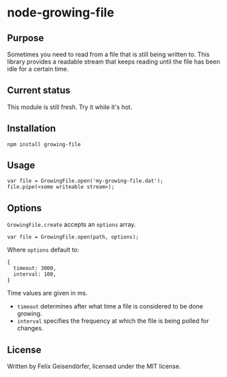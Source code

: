 # node-growing-file

## Purpose

Sometimes you need to read from a file that is still being written to. This
library provides a readable stream that keeps reading until the file has
been idle for a certain time.

## Current status

This module is still fresh. Try it while it's hot.

## Installation

    npm install growing-file

## Usage

    var file = GrowingFile.open('my-growing-file.dat');
    file.pipe(<some writeable stream>);

## Options

`GrowingFile.create` accepts an `options` array.

    var file = GrowingFile.open(path, options);

Where `options` default to:

    {
      timeout: 3000,
      interval: 100,
    }

Time values are given in ms.

* `timeout` determines after what time a file is considered to be done growing.
* `interval` specifies the frequency at which the file is being polled for changes.

## License

Written by Felix Geisendörfer, licensed under the MIT license.
